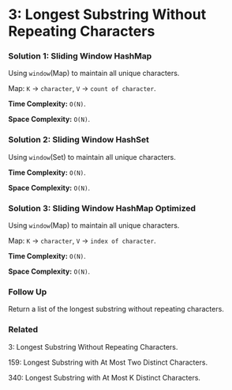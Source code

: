 # 3: Longest Substring Without Repeating Characters

### Solution 1: Sliding Window HashMap
Using `window`(Map) to maintain all unique characters. 

Map: `K` -> `character`, `V` -> `count of character`.

**Time Complexity:** `O(N)`.

**Space Complexity:** `O(N)`.

### Solution 2: Sliding Window HashSet
Using `window`(Set) to maintain all unique characters.

**Time Complexity:** `O(N)`.

**Space Complexity:** `O(N)`.

### Solution 3: Sliding Window HashMap Optimized
Using `window`(Map) to maintain all unique characters. 

Map: `K` -> `character`, `V` -> `index of character`.

**Time Complexity:** `O(N)`.

**Space Complexity:** `O(N)`.

### Follow Up
Return a list of the longest substring without repeating characters.

### Related
3: Longest Substring Without Repeating Characters.

159: Longest Substring with At Most Two Distinct Characters.

340: Longest Substring with At Most K Distinct Characters.